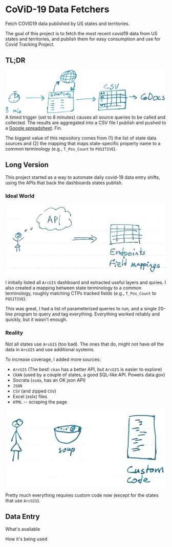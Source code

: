 # CoViD-19 Data Fetchers
Fetch COVID19 data published by US states and territories.

The goal of this project is to fetch the most recent covid19 data from US states and territories, and publish them for easy consumption and use for Covid Tracking Project.

## TL;DR
![Project TL;DR](docs/tldr.png)
A timed trigger (set to 8 minutes) causes all source queries to be called and collected. The results are aggregated into a CSV file I publish and pushed to a [Google spreadsheet](https://docs.google.com/spreadsheets/d/e/2PACX-1vSpA2ax8_xX-H1bW1dngKD6m82VyDRHOkT7_XzMTVVf1hjoAVgEeM49pPCFQcvnn7-6eAZ0MUEqWkfD/pubhtml#).
Fin.


The biggest value of this repository comes from (1) the list of state data sources and (2) the mapping that maps state-specific property name to a common terminology (e.g., `T_Pos_Count` to `POSITIVE`).


## Long Version

This project started as a way to automate daily covid-19 data entry shifts, using the APIs that back the dashboards states publish.

### Ideal World
![Ideal World](docs/ideal_world.png)

I initially listed all `ArcGIS` dashboard and extracted useful layers and quries. I also created a mapping between state terminology to a common terminology, roughly matching CTPs tracked fields (e.g., `T_Pos_Count` to `POSITIVE`).

This was great, I had a list of parameterized queries to run, and a single 20-line program to query and tag everything. Everything worked reliably and quickly, but it wasn't enough.


### Reality
Not all states use `ArcGIS` (too bad). The ones that do, might not have *all* the data in `ArcGIS` and use additional systems.
<br/>


To increase coverage, I added more sources:
* `ArcGIS` (The best! `ckan` has a better API, but `ArcGIS` is easier to explore)
* `CKAN` (used by a couple of states, a good SQL-like API. Powers data.gov)
* Socrata (`soda`, has an OK json API)
* `JSON`
* `CSV` (and zipped `CSV`)
* Excel (xslx) files
* `HTML` -- scraping the page

![Reality](docs/reality_soup.png)

Pretty much everything requires custom code now (except for the states that use `ArcGIS`).



## Data Entry
What's available

How it's being used

